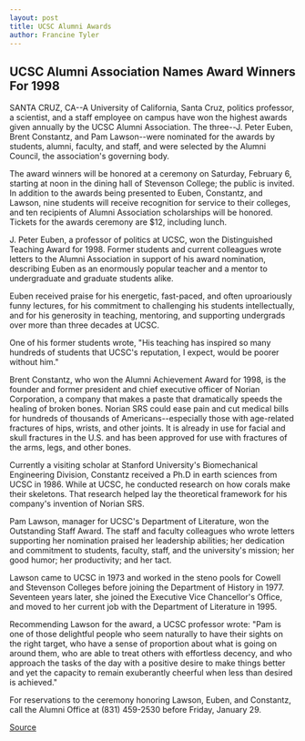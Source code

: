 ```yaml
---
layout: post
title: UCSC Alumni Awards
author: Francine Tyler
---
```


## UCSC Alumni Association Names Award Winners For 1998

SANTA CRUZ, CA--A University of California, Santa Cruz, politics professor, a scientist, and a staff employee on campus have won the highest awards given annually by the UCSC Alumni Association. The three--J. Peter Euben, Brent Constantz, and Pam Lawson--were nominated for the awards by students, alumni, faculty, and staff, and were selected by the Alumni Council, the association's governing body.

The award winners will be honored at a ceremony on Saturday, February 6, starting at noon in the dining hall of Stevenson College; the public is invited. In addition to the awards being presented to Euben, Constantz, and Lawson, nine students will receive recognition for service to their colleges, and ten recipients of Alumni Association scholarships will be honored. Tickets for the awards ceremony are $12, including lunch.

J. Peter Euben, a professor of politics at UCSC, won the Distinguished Teaching Award for 1998. Former students and current colleagues wrote letters to the Alumni Association in support of his award nomination, describing Euben as an enormously popular teacher and a mentor to undergraduate and graduate students alike.

Euben received praise for his energetic, fast-paced, and often uproariously funny lectures, for his commitment to challenging his students intellectually, and for his generosity in teaching, mentoring, and supporting undergrads over more than three decades at UCSC.

One of his former students wrote, "His teaching has inspired so many hundreds of students that UCSC's reputation, I expect, would be poorer without him."

Brent Constantz, who won the Alumni Achievement Award for 1998, is the founder and former president and chief executive officer of Norian Corporation, a company that makes a paste that dramatically speeds the healing of broken bones. Norian SRS could ease pain and cut medical bills for hundreds of thousands of Americans--especially those with age-related fractures of hips, wrists, and other joints. It is already in use for facial and skull fractures in the U.S. and has been approved for use with fractures of the arms, legs, and other bones.

Currently a visiting scholar at Stanford University's Biomechanical Engineering Division, Constantz received a Ph.D in earth sciences from UCSC in 1986. While at UCSC, he conducted research on how corals make their skeletons. That research helped lay the theoretical framework for his company's invention of Norian SRS.

Pam Lawson, manager for UCSC's Department of Literature, won the Outstanding Staff Award. The staff and faculty colleagues who wrote letters supporting her nomination praised her leadership abilities; her dedication and commitment to students, faculty, staff, and the university's mission; her good humor; her productivity; and her tact.

Lawson came to UCSC in 1973 and worked in the steno pools for Cowell and Stevenson Colleges before joining the Department of History in 1977. Seventeen years later, she joined the Executive Vice Chancellor's Office, and moved to her current job with the Department of Literature in 1995.

Recommending Lawson for the award, a UCSC professor wrote: "Pam is one of those delightful people who seem naturally to have their sights on the right target, who have a sense of proportion about what is going on around them, who are able to treat others with effortless decency, and who approach the tasks of the day with a positive desire to make things better and yet the capacity to remain exuberantly cheerful when less than desired is achieved."

For reservations to the ceremony honoring Lawson, Euben, and Constantz, call the Alumni Office at (831) 459-2530 before Friday, January 29.

[Source](http://www1.ucsc.edu/news_events/press_releases/archive/98-99/01-99/alumni.htm "Permalink to UC Santa Cruz: UCSC Alumni Awards")